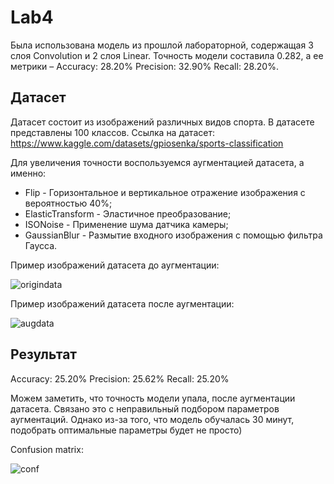 # Lab4

Была использована модель из прошлой лабораторной, содержащая 3 слоя Convolution и 2 слоя Linear.
Точность модели составила 0.282, а ее метрики – Accuracy: 28.20% Precision: 32.90% Recall: 28.20%.

## Датасет

Датасет состоит из изображений различных видов спорта. В датасете представлены 100 классов. Ссылка на датасет: https://www.kaggle.com/datasets/gpiosenka/sports-classification

Для увеличения точности воспользуемся аугментацией датасета, а именно:

- Flip - Горизонтальное и вертикальное отражение изображения с вероятностью 40%;
- ElasticTransform - Эластичное преобразование;
- ISONoise - Применение шума датчика камеры;
- GaussianBlur - Размытие входного изображения с помощью фильтра Гаусса.

Пример изображений датасета до аугментации:

![origindata](https://github.com/Wiafo/LabNN4/assets/95855736/6f6a32b1-f204-4acc-8fcb-568a711f1397)

Пример изображений датасета после аугментации:

![augdata](https://github.com/Wiafo/LabNN4/assets/95855736/0ed88788-9bfa-4c6f-bbfa-6c8533af3855)

## Результат

Accuracy: 25.20%
Precision: 25.62%
Recall: 25.20%

Можем заметить, что точность модели упала, после аугментации датасета. Связано это с неправильный подбором параметров аугментаций.
Однако из-за того, что модель обучалась 30 минут, подобрать оптимальные параметры будет не просто) 

Confusion matrix:

![conf](https://github.com/Wiafo/LabNN4/assets/95855736/99d1dd7e-4a5a-425d-94ac-96f115854a35)
